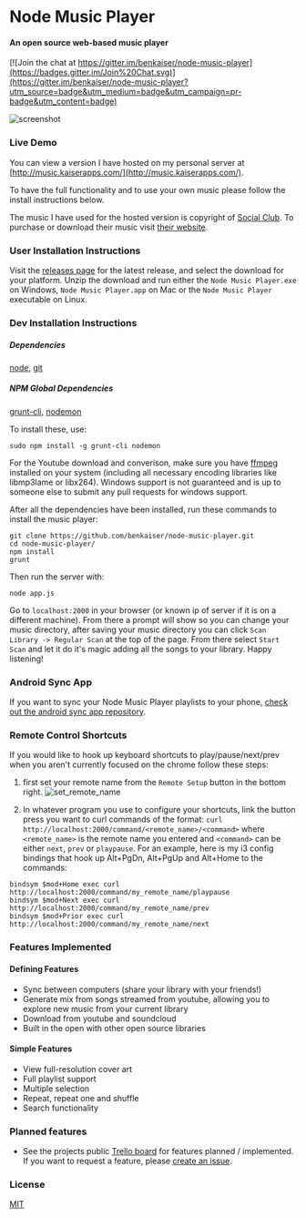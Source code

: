 Node Music Player
=================
#### An open source web-based music player

[![Join the chat at https://gitter.im/benkaiser/node-music-player](https://badges.gitter.im/Join%20Chat.svg)](https://gitter.im/benkaiser/node-music-player?utm_source=badge&utm_medium=badge&utm_campaign=pr-badge&utm_content=badge)

![screenshot](https://cloud.githubusercontent.com/assets/608054/12073955/0b9a34c6-b0ef-11e5-83f5-04c6f3fed33c.png)

### Live Demo
You can view a version I have hosted on my personal server at [http://music.kaiserapps.com/](http://music.kaiserapps.com/).

To have the full functionality and to use your own music please follow the install instructions below.

The music I have used for the hosted version is copyright of [Social Club](http://martymar.goodcitymusic.com/).
To purchase or download their music visit [their website](https://socialxclub.bandcamp.com).

### User Installation Instructions

Visit the [releases page](https://github.com/benkaiser/node-music-player/releases) for the latest release, and select the download for your platform. Unzip the download and run either the `Node Music Player.exe` on Windows, `Node Music Player.app` on Mac or the `Node Music Player` executable on Linux.

### Dev Installation Instructions
##### Dependencies
[node](http://nodejs.org/), [git](http://git-scm.com/)

##### NPM Global Dependencies
[grunt-cli](http://gruntjs.com/getting-started#installing-the-cli), [nodemon](http://nodemon.io/)

To install these, use:
```
sudo npm install -g grunt-cli nodemon
```

For the Youtube download and converison, make sure you have [ffmpeg](https://ffmpeg.org/) installed on your system (including all necessary encoding libraries like libmp3lame or libx264).
Windows support is not guaranteed and is up to someone else to submit any pull requests for windows support.

After all the dependencies have been installed, run these commands to install the music player:
```
git clone https://github.com/benkaiser/node-music-player.git
cd node-music-player/
npm install
grunt
```

Then run the server with:
```
node app.js
```
Go to `localhost:2000` in your browser (or known ip of server if it is on a different machine). From there a prompt will show so you can change your music directory, after saving your music directory you can click `Scan Library -> Regular Scan` at the top of the page. From there select `Start Scan` and let it do it's magic adding all the songs to your library. Happy listening!

### Android Sync App

If you want to sync your Node Music Player playlists to your phone, [check out the android sync app repository](https://github.com/benkaiser/android-node-music-sync).

### Remote Control Shortcuts

If you would like to hook up keyboard shortcuts to play/pause/next/prev when you aren't currently focused
on the chrome follow these steps:

1. first set your remote name from the `Remote Setup` button in the bottom right.
![set_remote_name](https://cloud.githubusercontent.com/assets/608054/6090658/9520f106-aecc-11e4-9d77-1a1822ade842.jpg)

2. In whatever program you use to configure your shortcuts, link the button press you want to curl commands of the format:
`curl http://localhost:2000/command/<remote_name>/<command>` where `<remote_name>` is the remote name you entered and  `<command>` can be either `next`, `prev` or `playpause`.
For an example, here is my i3 config bindings that hook up Alt+PgDn, Alt+PgUp and Alt+Home to the commands:
```
bindsym $mod+Home exec curl http://localhost:2000/command/my_remote_name/playpause
bindsym $mod+Next exec curl http://localhost:2000/command/my_remote_name/prev
bindsym $mod+Prior exec curl http://localhost:2000/command/my_remote_name/next
```


### Features Implemented

#### Defining Features

- Sync between computers (share your library with your friends!)
- Generate mix from songs streamed from youtube, allowing you to explore new music from your current library
- Download from youtube and soundcloud
- Built in the open with other open source libraries

#### Simple Features
- View full-resolution cover art
- Full playlist support
- Multiple selection
- Repeat, repeat one and shuffle
- Search functionality

### Planned features

- See the projects public [Trello board](https://trello.com/b/cXdOSOoR/node-music-player) for features planned / implemented. If you want to request a feature, please [create an issue](https://github.com/benkaiser/node-music-player/issues/new).

### License

[MIT](https://opensource.org/licenses/MIT)
